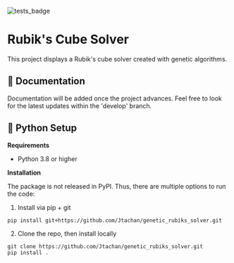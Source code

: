 ![tests_badge](https://github.com/Jtachan/{REPO}/actions/workflows/unittests.yml/badge.svg)

# Rubik's Cube Solver

This project displays a Rubik's cube solver created with genetic algorithms.

## 📖 Documentation

Documentation will be added once the project advances.
Feel free to look for the latest updates within the 'develop' branch.

## 🐍 Python Setup

**Requirements**

- Python 3.8 or higher

**Installation**

The package is not released in PyPI. Thus, there are multiple options to run the code:

1. Install via pip + git
````shell
pip install git+https://github.com/Jtachan/genetic_rubiks_solver.git
````

2. Clone the repo, then install locally
```shell
git clone https://github.com/Jtachan/genetic_rubiks_solver.git
pip install .
```
